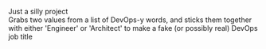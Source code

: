 Just a silly project  
Grabs two values from a list of DevOps-y words, and sticks them together with either 'Engineer' or 'Architect' to make a fake (or possibly real) DevOps job title
